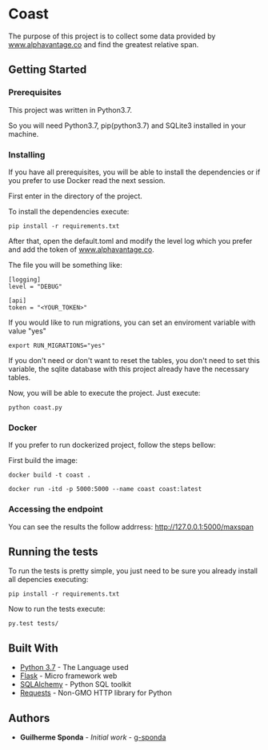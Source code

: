# Coast

The purpose of this project is to collect some data provided by www.alphavantage.co and find the greatest relative span.

## Getting Started

### Prerequisites

This project was written in Python3.7. 

So you will need Python3.7, pip(python3.7) and SQLite3 installed in your machine.

### Installing

If you have all prerequisites, you will be able to install the dependencies or if you prefer to use Docker read the next session.

First enter in the directory of the project.

To install the dependencies execute:

```
pip install -r requirements.txt
```

After that, open the default.toml and modify the level log which you prefer and add the token of www.alphavantage.co.

The file you will be something like:

```
[logging]
level = "DEBUG"

[api]
token = "<YOUR_TOKEN>"
```

If you would like to run migrations, you can set an enviroment variable with value "yes"

```
export RUN_MIGRATIONS="yes"
```

If you don't need or don't want to reset the tables, you don't need to set this variable, the sqlite database with this project already have the necessary tables.

Now, you will be able to execute the project. Just execute:

```
python coast.py
```

### Docker

If you prefer to run dockerized project, follow the steps bellow:

First build the image:

```
docker build -t coast .
```

```
docker run -itd -p 5000:5000 --name coast coast:latest
```

### Accessing the endpoint

You can see the results the follow addrress: http://127.0.0.1:5000/maxspan

## Running the tests

To run the tests is pretty simple, you just need to be sure you already install all depencies executing:

```
pip install -r requirements.txt
```

Now to run the tests execute:

```
py.test tests/
```

## Built With

* [Python 3.7](https://docs.python.org/3.7/) - The Language used
* [Flask](https://flask.palletsprojects.com/en/1.1.x/) - Micro framework web
* [SQLAlchemy](https://docs.sqlalchemy.org/en/13/) - Python SQL toolkit
* [Requests](https://2.python-requests.org/en/master/) - Non-GMO HTTP library for Python

## Authors

* **Guilherme Sponda** - *Initial work* - [g-sponda](https://github.com/PurpleBooth)

<!-- See also the list of [contributors](https://github.com/your/project/contributors) who participated in this project.

## License

This project is licensed under the MIT License - see the [LICENSE.md](LICENSE.md) file for details

## Acknowledgments

* Hat tip to anyone whose code was used
* Inspiration
* etc -->
